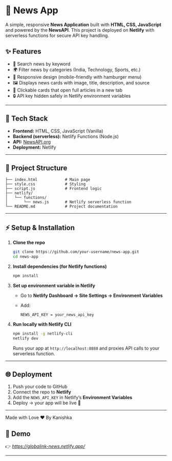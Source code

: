 
# 📰 News App

A simple, responsive **News Application** built with **HTML, CSS, JavaScript** and powered by the **NewsAPI**.
This project is deployed on **Netlify** with serverless functions for secure API key handling.


## ✨ Features

* 🔎 Search news by keyword
* 🌍 Filter news by categories (India, Technology, Sports, etc.)
* 📱 Responsive design (mobile-friendly with hamburger menu)
* 🖼️ Displays news cards with image, title, description, and source
* 🔗 Clickable cards that open full articles in a new tab
* 🔒 API key hidden safely in Netlify environment variables

---

## 🚀 Tech Stack

* **Frontend:** HTML, CSS, JavaScript (Vanilla)
* **Backend (serverless):** Netlify Functions (Node.js)
* **API:** [NewsAPI.org](https://newsapi.org/)
* **Deployment:** Netlify

---

## 📂 Project Structure

```
├── index.html            # Main page
├── style.css             # Styling
├── script.js             # Frontend logic
├── netlify/
│   └── functions/
│       └── news.js       # Netlify serverless function
└── README.md             # Project documentation
```

---

## ⚡ Setup & Installation

1. **Clone the repo**

   ```bash
   git clone https://github.com/your-username/news-app.git
   cd news-app
   ```

2. **Install dependencies (for Netlify functions)**

   ```bash
   npm install
   ```

3. **Set up environment variable in Netlify**

   * Go to **Netlify Dashboard → Site Settings → Environment Variables**
   * Add:

     ```
     NEWS_API_KEY = your_news_api_key
     ```

4. **Run locally with Netlify CLI**

   ```bash
   npm install -g netlify-cli
   netlify dev
   ```

   Runs your app at `http://localhost:8888` and proxies API calls to your serverless function.

---

## 🌐 Deployment

1. Push your code to GitHub
2. Connect the repo to **Netlify**
3. Add the `NEWS_API_KEY` in Netlify’s **Environment Variables**
4. Deploy → your app will be live 🎉

---
Made with Love ❤️ By Kanishka
## 📸 Demo

👉 *https://globalink-news.netlify.app/*

---
